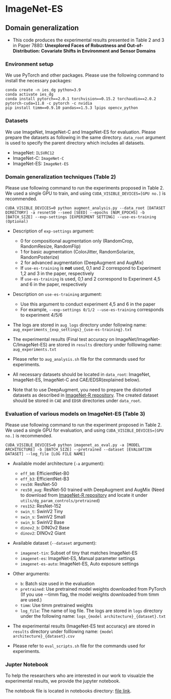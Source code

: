 # ImageNet-ES
## Domain generalization
- This code produces the experimental results presented in Table 2 and 3 in Paper 7880: **Unexplored Faces of Robustness and Out-of-Distribution: Covariate Shifts in Environment and Sensor Domains**

### Environment setup
We use PyTorch and other packages. Please use the following command to install the necessary packages:
```
conda create -n ies_dg python=3.9
conda activate ies_dg
conda install pytorch==2.0.1 torchvision==0.15.2 torchaudio==2.0.2 pytorch-cuda=11.8 -c pytorch -c nvidia
pip install timm==0.9.10 pandas==1.5.3 lpips opencv_python
```

### Datasets
We use ImageNet, ImageNet-C and ImageNet-ES for evaluation. Please prepare the datasets as following in the same directory. `data_root` argument is used to specify the parent directory which includes all datasets.
- ImageNet: `ILSVRC12`
- ImageNet-C: `ImageNet-C`
- ImageNet-ES: `ImageNet-ES`

### Domain generalization techniques (Table 2)
Please use following command to run the experiments proposed in Table 2. We used a single GPU to train, and using `CUDA_VISIBLE_DEVICES=[GPU no.]` is recommended.
```
CUDA_VISIBLE_DEVICES=0 python augment_analysis.py --data_root [DATASET DIRECTORY] -a resnet50 --seed [SEED] --epochs [NUM_EPOCHS] -b [BATCH_SIZE] --exp-settings [EXPERIMENT SETTING] --use-es-training (Optional)
```
- Description of `exp-settings` argument:
    - 0 for compositional augmentation only (RandomCrop, RandomResize, RandomFlip)
    - 1 for basic augmentation (ColorJitter, RandomSolarize, RandomPosterize)
    - 2 for advanced augmentation (DeepAugment and AugMix)
    - If `use-es-training` is **not** used, 0,1 and 2 correspond to Experiment 1,2 and 3 in the paper, respectively
    - If `use-es-training` is used, 0,1 and 2 correspond to Experiment 4,5 and 6 in the paper, respectively

- Description on `use-es-training` argument:
    - Use this argument to conduct experiment 4,5 and 6 in the paper
    - For example, `--exp-settings 0/1/2 --use-es-training` corresponds to experiment 4/5/6

- The logs are stored in `aug_logs` directory under following name: `aug_experiments_{exp_settings}_{use-es-training}.txt`

- The experimental results (Final test accuracy on ImageNet/ImageNet-C/ImageNet-ES) are stored in  `results` directory under folllowing name: `aug_experiments.txt`

- Please refer to `aug_analysis.sh` file for the commands used for experiments.

- All necessary datasets should be located in `data_root`: ImageNet, ImageNet-ES, ImageNet-C and CAE/EDSR(explained below).

- Note that to use DeepAugment, you need to prepare the distorted datasets as described in [ImageNet-R repository](https://github.com/hendrycks/imagenet-r). The created dataset should be stored in `CAE` and `EDSR` directories under `data_root`.


### Evaluation of various models on ImageNet-ES (Table 3)
Please use following command to run the experiment proposed in Table 2. We used a single GPU for evaluation, and using `CUDA_VISIBLE_DEVICES=[GPU no.]` is recommended.
```
CUDA_VISIBLE_DEVICES=0 python imagenet_as_eval.py -a [MODEL ARCHITECTURE] -b [BATCH_SIZE] --pretrained --dataset [EVALUATION DATASET] --log_file [LOG FILE NAME]
```
- Available model architecture (`-a` argument):
    - `eff_b0`: EfficientNet-B0
    - `eff_b3`: EfficientNet-B3
    - `res50`: ResNet-50
    - `res50_aug`: ResNet-50 trained with DeepAugment and AugMix (Need to download from [ImageNet-R repository](https://github.com/hendrycks/imagenet-r) and locate it under `utils/dg_param_controls/pretrained`)
    - `res152`: ResNet-152
    - `swin_t`: SwinV2 Tiny
    - `swin_s`: SwinV2 Small
    - `swin_b`: SwinV2 Base
    - `dinov2_b`: DINOv2 Base
    - `dinov2`: DINOv2 Giant    

- Available dataset (`--dataset` argument):
    - `imagenet-tin`: Subset of tiny that matches ImageNet-ES
    - `imagenet-es`: ImageNet-ES, Manual parameter settings
    - `imagenet-es-auto`: ImageNet-ES, Auto exposure settings
- Other arguments:
    - `b`: Batch size used in the evaluation
    - `pretrained`: Use pretrained model weights downloaded from PyTorch (If you use --timm flag, the model weights downloaded from timm are used.)
    - `timm`: Use timm pretrained weights
    - `log_file`: The name of log file. The logs are stored in `logs` directory under the following name: `logs_{model architecture}_{dataset}.txt`

- The experimental results (ImageNet-ES test accuracy) are stored in `results` directory under folllowing name: `{model architecture}_{dataset}.csv`

- Please refer to `eval_scripts.sh` file for the commands used for experiments.

### Jupter Notebook
To help the researchers who are interested in our work to visualzie the experimental results, we provide the jupyter notebook.

The notebook file is located in notebooks directory: [file link](https://github.com/Edw2n/ImageNet-ES/blob/main/DG_Param_Control/notebooks/Results_summary.ipynb).






